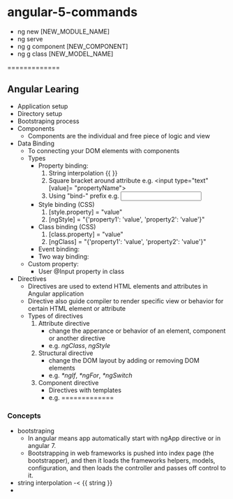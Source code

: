 # angular-5-commands

- ng new [NEW_MODULE_NAME]
- ng serve
- ng g component [NEW_COMPONENT]
- ng g class [NEW_MODEL_NAME]

=============

## Angular Learing
- Application setup
- Directory setup
- Bootstraping process
- Components
	- Components are the individual and free piece of logic and view
- Data Binding
	- To connecting your DOM elements with components
	- Types
		- Property binding: 
			1. String interpolation {{ }}
			2. Square bracket around attribute e.g. <input type="text" [value]= "propertyName">
			3. Using "bind-" prefix e.g. <input type="text" bind-value= "propertyName">
		- Style binding (CSS)
			1. [style.property] = "value"
			2. [ngStyle] = "{'property1': 'value', 'property2': 'value'}"
		- Class binding (CSS)
			1. [class.property] = "value"
			2. [ngClass] = "{'property1': 'value', 'property2': 'value'}"
		- Event binding:
		- Two way binding:
	- Custom property:
		- User @Input property in class
- Directives
	- Directives are used to extend HTML elements and attributes in Angular application
	- Directive also guide compiler to render specific view or behavior for certain HTML element or attribute
	- Types of directives
		1. Attribute directive
			- change the apperance or behavior of an element, component or another directive
			- e.g. _ngClass_, _ngStyle_
		2. Structural directive
			- change the DOM layout by adding or removing DOM elements
			- e.g. _*ngIf_, _*ngFor_, _*ngSwitch_
		3. Component directive
			- Directives with templates
			- e.g. _<app-root>_
=============

### Concepts
- bootstraping 
	- In angular means app automatically start with ngApp directive or <app-root> in angular 7.
	- Bootstrapping in web frameworks is pushed into index page (the bootstrapper), and then it loads the frameworks helpers, models, configuration, and then loads the controller and passes off control to it.
- string interpolation -< {{ string }}
- 